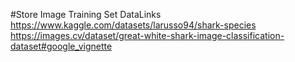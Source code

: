 #Store Image Training Set DataLinks  
https://www.kaggle.com/datasets/larusso94/shark-species  
https://images.cv/dataset/great-white-shark-image-classification-dataset#google_vignette